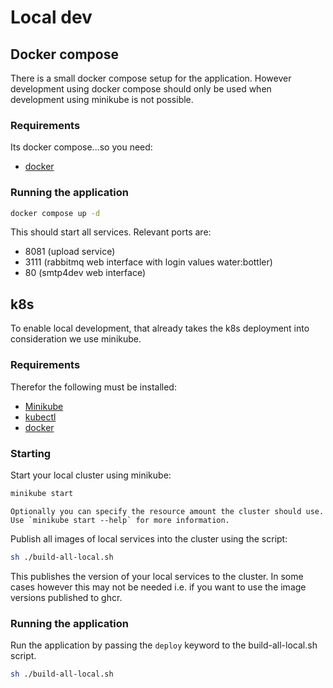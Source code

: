 # Local dev


## Docker compose

There is a small docker compose setup for the application. However development using docker compose should only be used when development using minikube is not possible.

### Requirements

Its docker compose...so you need:

- [docker](https://docs.docker.com/engine/install/)

### Running the application

```sh
docker compose up -d
```

This should start all services. Relevant ports are:

- 8081 (upload service)
- 3111 (rabbitmq web interface with login values water:bottler)
- 80 (smtp4dev web interface)

## k8s

To enable local development, that already takes the k8s deployment into consideration we use minikube.

### Requirements

Therefor the following must be installed:

- [Minikube](https://github.com/kubernetes/minikube)
- [kubectl](https://kubernetes.io/docs/tasks/tools/)
- [docker](https://docs.docker.com/engine/install/)

### Starting

Start your local cluster using minikube:

```sh
minikube start 
```

    Optionally you can specify the resource amount the cluster should use. Use `minikube start --help` for more information.

Publish all images of local services into the cluster using the script:

```sh
sh ./build-all-local.sh
```

This publishes the version of your local services to the cluster. In some cases however this may not be needed i.e. if you want to use the image versions published to ghcr.

### Running the application

Run the application by passing the `deploy` keyword to the build-all-local.sh script.

```sh
sh ./build-all-local.sh
```

